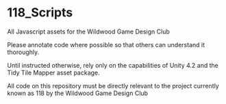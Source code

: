 118_Scripts
===========

All Javascript assets for the Wildwood Game Design Club

Please annotate code where possible so that others can understand it thoroughly. 

Until instructed otherwise, rely only on the capabilities of Unity 4.2 and the Tidy Tile Mapper asset package. 

All code on this repository must be directly relevant to the project currently known as 118 by the Wildwood Game Design Club
